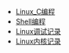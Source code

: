 * [Linux_C编程](./c/README.md)
* [Shell编程](./shell.md)
* [Linux调试记录](./linux_debug.md)
* [Linux内核记录](./linux_kernel.md)